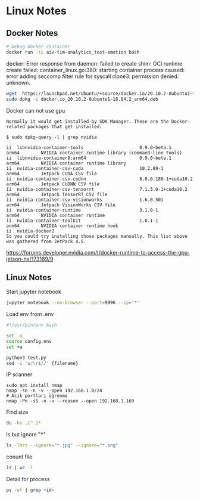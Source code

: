 # Linux Notes

## Docker Notes


```bash
# Debug docker container
docker run -ti aiv-tim-analytics_test-emotion bash
```

docker: Error response from daemon: failed to create shim: OCI runtime create failed: container_linux.go:380: starting container process caused: error adding seccomp filter rule for syscall clone3: permission denied: unknown.
```bash
wget  https://launchpad.net/ubuntu/+source/docker.io/20.10.2-0ubuntu1~18.04.2/+build/21335731/+files/docker.io_20.10.2-0ubuntu1~18.04.2_arm64.deb
sudo dpkg -i docker.io_20.10.2-0ubuntu1~18.04.2_arm64.deb
```

Docker can not use gpu
```
Normally it would get installed by SDK Manager. These are the Docker-related packages that get installed:

$ sudo dpkg-query -l | grep nvidia

ii  libnvidia-container-tools                     0.9.0~beta.1                                     arm64        NVIDIA container runtime library (command-line tools)
ii  libnvidia-container0:arm64                    0.9.0~beta.1                                     arm64        NVIDIA container runtime library
ii  nvidia-container-csv-cuda                     10.2.89-1                                        arm64        Jetpack CUDA CSV file
ii  nvidia-container-csv-cudnn                    8.0.0.180-1+cuda10.2                             arm64        Jetpack CUDNN CSV file
ii  nvidia-container-csv-tensorrt                 7.1.3.0-1+cuda10.2                               arm64        Jetpack TensorRT CSV file
ii  nvidia-container-csv-visionworks              1.6.0.501                                        arm64        Jetpack VisionWorks CSV file
ii  nvidia-container-runtime                      3.1.0-1                                          arm64        NVIDIA container runtime
ii  nvidia-container-toolkit                      1.0.1-1                                          arm64        NVIDIA container runtime hook
ii  nvidia-docker2  
So you could try installing those packages manually. This list above was gathered from JetPack 4.5.
```
https://forums.developer.nvidia.com/t/docker-runtime-to-access-the-gpu-jetson-nx/173189/9


## Linux Notes

Start jupyter notebook
```bash
jupyter notebook --no-browser --port=9996 --ip='*'
```

Load env from .env
```bash
#!/usr/bin/env bash

set -a
source config.env
set +a

python3 test.py
sed -i 's/\r$//' {filename}
```

IP scanner
```
sudo apt install nmap
nmap -sn -n -v --open 192.168.1.0/24
# Acik portları öğrenme
nmap -Pn -sS -n -v --reason --open 192.168.1.169
```

Find size
```bash
du -hs .[^.]*
```

ls but ignore "*"
```bash
ls -lhrt --ignore="*.jpg" --ignore="*.png"
```

conunt file
```bash
ls | wc -l
````

Detail for process
```bash
ps -ef | grep <id>
```